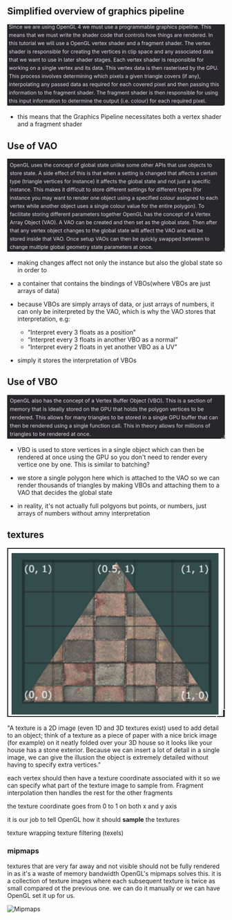 ## Simplified overview of graphics pipeline
![Vertex to Fragment](pictures/vert_to_frag.png "Vertex to fragmentation")

- this means that the Graphics Pipeline necessitates both a vertex shader
and a fragment shader

## Use of VAO
![VAO](pictures/vao.png "Vertex Array Object")

- making changes affect not only the instance but also the global state
so in order to

- a container that contains the bindings of VBOs(where VBOs are just arrays of data)
- because VBOs are simply arrays of data, or just arrays of numbers,
 it can only be initerpreted by the VAO, which is why the VAO stores
 that interpretation, e.g:
    - “Interpret every 3 floats as a position”
    - “Interpret every 3 floats in another VBO as a normal”
    - “Interpret every 2 floats in yet another VBO as a UV”

- simply it stores the interpretation of VBOs

## Use of VBO
![VBO](pictures/vbo.png "Vertex Buffer Object")

- VBO is used to store vertices in a single object which can then be
rendered at once using the GPU so you don't need to render every vertice
one by one. This is similar to batching?

- we store a single polygon here which is attached to the VAO
 so we can render thousands of triangles by making VBOs
 and attaching them to a VAO that decides the global state

 - in reality, it's not actually full polgyons but points, or numbers, just
 arrays of numbers without amny interpretation

## textures

![Texture Coordinates](pictures/texture_coords.png "Texture Coordinates")

"A texture is a 2D image (even
1D and 3D textures exist) used to add detail to an object; think of a texture as a piece of paper with a
nice brick image (for example) on it neatly folded over your 3D house so it looks like your house
has a stone exterior. Because we can insert a lot of detail in a single image, we can give the illusion
the object is extremely detailed without having to specify extra vertices."

each vertex should then have a texture coordinate associated with it so we
can specify what part of the texture image to sample from. Fragment interpolation
then handles the rest for the other fragments

the texture coordinate goes from 0 to 1 on both x and y axis

it is our job to tell OpenGL how it should **sample** the textures

texture wrapping
texture filtering (texels)
 ### mipmaps
textures that are very far away and not visible should not be fully
rendered in as it's a waste of memory bandwidth
OpenGL's mipmaps solves this. it is a collection of texture images where
each subsequent texture is twice as small compared ot the previous one.
we can do it manually or we can have OpenGL set it up for us.

![Mipmaps](picture/mipmaps.png "Mipmaps")
